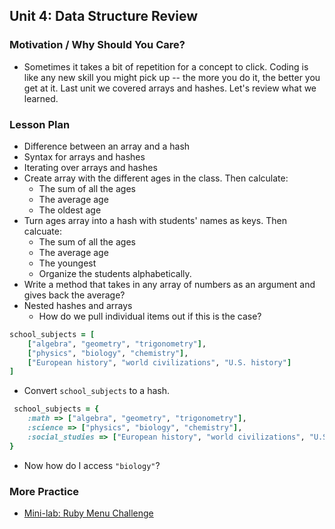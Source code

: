 ## Unit 4: Data Structure Review

### Motivation / Why Should You Care?
+ Sometimes it takes a bit of repetition for a concept to click. Coding is like any new skill you might pick up -- the more you do it, the better you get at it. Last unit we covered arrays and hashes. Let's review what we learned.

### Lesson Plan
+ Difference between an array and a hash
+ Syntax for arrays and hashes
+ Iterating over arrays and hashes
+ Create array with the different ages in the class. Then calculate:
  + The sum of all the ages
  + The average age
  + The oldest age
+ Turn ages array into a hash with students' names as keys. Then calcuate:
  + The sum of all the ages
  + The average age
  + The youngest
  + Organize the students alphabetically.
+ Write a method that takes in any array of numbers as an argument and gives back the average?
+ Nested hashes and arrays
  + How do we pull individual items out if this is the case?
```ruby
school_subjects = [
	["algebra", "geometry", "trigonometry"],
	["physics", "biology", "chemistry"],
	["European history", "world civilizations", "U.S. history"]
]
```
  + Convert `school_subjects` to a hash.
```ruby
 school_subjects = {
	:math => ["algebra", "geometry", "trigonometry"],
	:science => ["physics", "biology", "chemistry"],
	:social_studies => ["European history", "world civilizations", "U.S. history"]
}
```
  + Now how do I access `"biology"`?

### More Practice
+ [Mini-lab: Ruby Menu Challenge](https://github.com/flatiron-school-curriculum/hs-ruby-menu-challenge)
